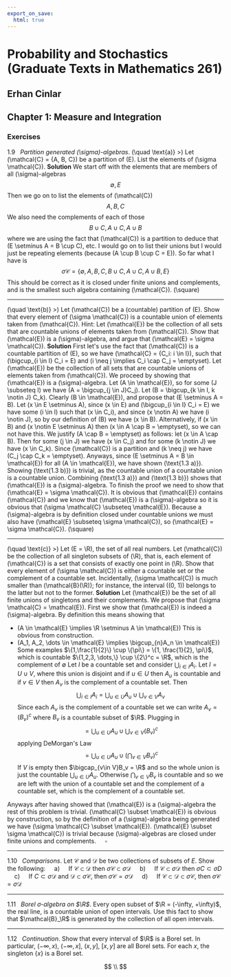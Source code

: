 ```yaml
---
export_on_save:
  html: true
---
```

<style>
.katex-display { overflow: auto hidden }
img {display: block; margin: 0 auto;}
</style>

# Probability and Stochastics (Graduate Texts in Mathematics 261)
## Erhan Cinlar

## Chapter 1: Measure and Integration

### Exercises

1.9 &nbsp; *Partition generated \(\sigma\)-algebras*.
\(\quad \text{a)} \>\) Let \(\mathcal{C} = \{A, B, C\}\) be a partition of \(E\). List the elements of \(\sigma \mathcal{C}\).
**Solution**
We start off with the elements that are members of all \(\sigma\)-algebras
$$
\emptyset, E
$$
Then we go on to list the elements of \(\mathcal{C}\)
$$
A, B, C
$$
We also need the complements of each of those
$$
B \cup C, A \cup C, A \cup B
$$
where we are using the fact that \(\mathcal{C}\) is a partition to deduce that \(E \setminus A = B \cup C\), etc. I would go on to list their unions but I would just be repeating elements (because \(A \cup B \cup C = E\)). So far what I have is
$$
\sigma \mathcal{C} = \{\emptyset, A, B, C, B \cup C, A \cup C, A \cup B, E\}
$$
This should be correct as it is closed under finite unions and complements, and is the smallest such algebra containing \(\mathcal{C}\). \(\square\)

---

\(\quad \text{b)} \>\) Let \(\mathcal{C}\) be a (countable) partition of \(E\). Show that every element of \(\sigma \mathcal{C}\) is a countable union of elements taken from \(\mathcal{C}\). Hint: Let \(\mathcal{E}\) be the collection of all sets that are countable unions of elements taken from \(\mathcal{C}\). Show that \(\mathcal{E}\) is a \(\sigma\)-algebra, and argue that \(\mathcal{E} = \sigma \mathcal{C}\).
**Solution**
First let's use the fact that \(\mathcal{C}\) is a countable partition of \(E\), so we have \(\mathcal{C} = \{C_i: i \in I\}\), such that \(\bigcup_{i \in I} C_i = E\) and \(i \neq j \implies C_i \cap C_j = \emptyset\). Let \(\mathcal{E}\) be the collection of all sets that are countable unions of elements taken from \(\mathcal{C}\). We proceed by showing that \(\mathcal{E}\) is a \(\sigma\)-algebra.
Let \(A \in \mathcal{E}\), so for some \(J \subseteq I\) we have \(A = \bigcup_{j \in J}C_j\). Let \(B = \bigcup_{k \in I, k \notin J} C_k\). Clearly \(B \in \mathcal{E}\), and propose that \(E \setminus A = B\). Let \(x \in E \setminus A\), since \(x \in E\) and \(\bigcup_{i \in I} C_i = E\) we have some \(i \in I\) such that \(x \in C_i\), and since \(x \notin A\) we have \(i \notin J\), so by our definition of \(B\) we have \(x \in B\). Alternatively, if \(x \in B\) and \(x \notin E \setminus A\) then \(x \in A \cap B = \emptyset\), so we can not have this. We justify \(A \cap B = \emptyset\) as follows: let \(x \in A \cap B\). Then for some \(j \in J\) we have \(x \in C_j\) and for some \(k \notin J\) we have \(x \in C_k\). Since \(\mathcal{C}\) is a partition and \(k \neq j\) we have \(C_j \cap C_k = \emptyset\). Anyways, since \(E \setminus A = B \in \mathcal{E}\) for all \(A \in \mathcal{E}\), we have shown \(\text{1.3 a)}\).
Showing \(\text{1.3 b)}\) is trivial, as the countable union of a countable union is a countable union.
Combining \(\text{1.3 a)}\) and \(\text{1.3 b)}\) shows that \(\mathcal{E}\) is a \(\sigma\)-algebra.
To finish the proof we need to show that \(\mathcal{E} = \sigma \mathcal{C}\). It is obvious that \(\mathcal{E}\) contains \(\mathcal{C}\) and we know that \(\mathcal{E}\) is a \(\sigma\)-algebra so it is obvious that \(\sigma \mathcal{C} \subseteq \mathcal{E}\). Because a \(\sigma\)-algebra is by definition closed under countable unions we must also have \(\mathcal{E} \subseteq \sigma \mathcal{C}\), so \(\mathcal{E} = \sigma \mathcal{C}\). \(\square\)

---

\(\quad \text{c)} \>\) Let \(E = \R\), the set of all real numbers. Let \(\mathcal{C}\) be the collection of all singleton subsets of \(\R\), that is, each element of \(\mathcal{C}\) is a set that consists of exactly one point in \(\R\). Show that every element of \(\sigma \mathcal{C}\) is either a countable set or the complement of a countable set. Incidentally, \(\sigma \mathcal{C}\) is much smaller than \(\mathcal{B}(\R)\); for instance, the interval \((0, 1)\) belongs to the latter but not to the former.
**Solution**
Let \(\mathcal{E}\) be the set of all finite unions of singletons and their complements. We propose that \(\sigma \mathcal{C} = \mathcal{E}\).
First we show that \(\mathcal{E}\) is indeed a \(\sigma\)-algebra. By definition this means showing that
* \(A \in \mathcal{E} \implies \R \setminus A \in \mathcal{E}\)
This is obvious from construction.
* \(A_1, A_2, \dots \in \mathcal{E} \implies \bigcup_{n}A_n \in \mathcal{E}\)
Some examples
$\{1,\frac{1}{2}\} \cup \{\pi\} = \{1, \frac{1}{2}, \pi\}$, which is countable
$\{1,2,3, \dots,\} \cup \{2\}^c = \R$, which is the complement of $\emptyset$
Let $I$ be a countable set and consider $\bigcup_{i \in I}A_i$. Let $I = U \cup V$, where this union is disjoint and if $u \in U$ then $A_u$ is countable and if $v \in V$ then $A_v$ is the complement of a countable set. Then 
$$
\bigcup_{i \in I} A_i = \bigcup_{u \in U} A_u \cup \bigcup_{v \in V} A_v 
$$
Since each $A_v$ is the complement of a countable set we can write $A_v = (B_v)^{c}$ where $B_v$ is a countable subset of $\R$. Plugging in
$$
= \bigcup_{u \in U}A_u \cup \bigcup_{v \in V} (B_v)^{c}
$$
applying DeMorgan's Law
$$
= \bigcup_{u \in U}A_u \cup \left(\bigcap_{v \in V} B_v\right)^{c}
$$
If $V$ is empty then $\bigcap_{v\in V}B_v = \R$ and so the whole union is just the countable $\bigcup_{u \in U} A_u$. Otherwise $\bigcap_{v\in V}B_v$ is countable and so we are left with the union of a countable set and the complement of a countable set, which is the complement of a countable set.

Anyways after having showed that \(\mathcal{E}\) is a \(\sigma\)-algebra the rest of this problem is trivial. \(\mathcal{C} \subset \mathcal{E}\) is obvious by construction, so by the definition of a \(\sigma\)-algebra being generated we have \(\sigma \mathcal{C} \subset \mathcal{E}\). \(\mathcal{E} \subset \sigma \mathcal{C}\) is trivial because \(\sigma\)-algebras are closed under finite unions and complements. $\quad \square$

---

1.10 &nbsp; _Comparisons_. Let $\mathcal{C}$ and $\mathcal{D}$ be two collections of subsets of $E$. Show the following:
$\quad \text{a)} \quad$ If $\mathcal{C} \subset \mathcal{D}$ then $\sigma \mathcal{C} \subset \sigma \mathcal{D}$
$\quad \text{b)} \quad$ If $\mathcal{C} \subset \sigma \mathcal{D}$ then $\sigma C \subset \sigma D$
$\quad \text{c)} \quad$ If $C \subset \sigma \mathcal{D}$ and $\mathcal{D} \subset \sigma \mathcal{C}$, then $\sigma \mathcal{C} = \sigma \mathcal{D}$
$\quad \text{d)} \quad$ If $\mathcal{C} \subset \mathcal{D} \subset \sigma \mathcal{C}$, then $\sigma \mathcal{C} = \sigma \mathcal{D}$

---

1.11 &nbsp; _Borel $\sigma$-algebra on $\R$_. Every open subset of $\R = (-\infty, +\infty)$, the real line, is a countable union of open intervals. Use this fact to show that $\mathcal{B}_\R$ is generated by the collection of all open intervals.

---

1.12 &nbsp; _Continuation_. Show that every interval of $\R$ is a Borel set. In particular, $(-\infty, x)$, $(-\infty,x]$, $(x,y]$, $[x,y]$ are all Borel sets. For each $x$, the singleton $\{x\}$ is a Borel set.

$$
\\
$$